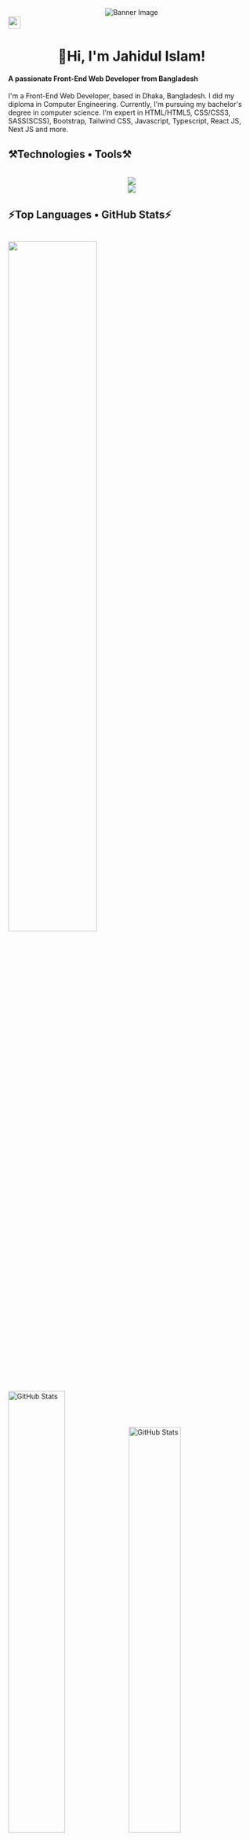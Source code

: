 <div id="header" align="center">
    <img src="https://i.ibb.co/ZfvsVYh/Main-Git-Hub.png" alt="Banner Image">
</div>

<div>
  <a href="https://www.linkedin.com/in/devjahidulislam">
    <img src="https://img.shields.io/badge/linkedin-%230077B5.svg?&style=for-the-badge&logo=linkedin&logoColor=white" height=25>
  </a> 
</div>

<h1 align="center">👋Hi, I'm Jahidul Islam!</h1>

<div>
<h4 align="left">A passionate Front-End Web Developer from Bangladesh</h4>
<p>
  I'm a Front-End Web Developer, based in Dhaka, Bangladesh. I did my diploma in Computer Engineering. Currently, I'm pursuing my bachelor's degree in computer science. I'm expert in HTML/HTML5, CSS/CSS3, SASS(SCSS), Bootstrap, Tailwind CSS, Javascript, Typescript, React JS, Next JS and more.
</p>  
</div>

<h2 align="left">⚒️Technologies • Tools⚒️</h2>
<br/>
<div align="center">
    <img src="https://skillicons.dev/icons?i=html,css,sass,bootstrap,tailwind,javascript,typescript,react,nextjs,jest,firebase" />
  <br/>
    <img src="https://skillicons.dev/icons?i=vscode,git,github,photoshop,xd,figma,vite" /><br>
</div>

<h2 align="left">⚡Top Languages • GitHub Stats⚡</h2>
<br/>
<div>
  <img width="60%" src="https://github-readme-stats.vercel.app/api/top-langs/?username=jahid-sourav&layout=compact&theme=github_dark">
  <br/>
  <img width="48%" src="https://github-readme-streak-stats.herokuapp.com/?user=jahid-sourav&theme=dark" alt="GitHub Stats">
  <img width="46%" src="https://github-readme-stats.vercel.app/api?username=jahid-sourav&amp;show_icons=true&theme=gotham" alt="GitHub Stats">
</div>

<br/>

<!--
**jahid-sourav/jahid-sourav** is a ✨ _special_ ✨ repository because its `README.md` (this file) appears on your GitHub profile.

Here are some ideas to get you started:

- 🔭 I’m currently working on ...
- 🌱 I’m currently learning ...
- 👯 I’m looking to collaborate on ...
- 🤔 I’m looking for help with ...
- 💬 Ask me about ...
- 📫 How to reach me: ...
- 😄 Pronouns: ...
- ⚡ Fun fact: ...
-->
